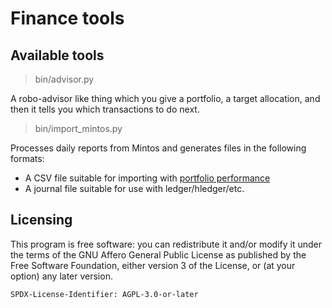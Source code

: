 # Finance tools


## Available tools
> bin/advisor.py

A robo-advisor like thing which you give a portfolio, a target allocation,
and then it tells you which transactions to do next.


> bin/import_mintos.py

Processes daily reports from Mintos and generates files in the following formats:

- A CSV file suitable for importing with [portfolio performance](http://portfolio-performance.info/)
- A journal file suitable for use with ledger/hledger/etc.


## Licensing

This program is free software: you can redistribute it and/or modify
it under the terms of the GNU Affero General Public License as published by
the Free Software Foundation, either version 3 of the License, or
(at your option) any later version.

```SPDX-License-Identifier: AGPL-3.0-or-later```